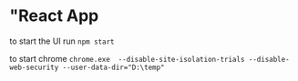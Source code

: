 # "React App

to start the UI run
`npm start`

to start chrome
`chrome.exe  --disable-site-isolation-trials --disable-web-security --user-data-dir="D:\temp"`
